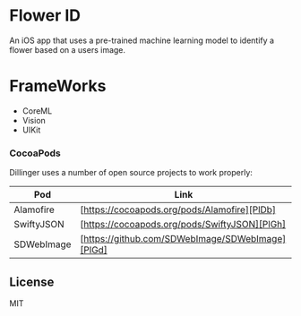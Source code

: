 # Flower ID



An iOS app that uses a pre-trained machine learning model to identify a flower based on a users image.


# FrameWorks

  - CoreML
  - Vision
  - UIKit




### CocoaPods

Dillinger uses a number of open source projects to work properly:

| Pod | Link |
| ------ | ------ |
| Alamofire | [https://cocoapods.org/pods/Alamofire][PlDb] |
| SwiftyJSON | [https://cocoapods.org/pods/SwiftyJSON][PlGh] |
| SDWebImage | [https://github.com/SDWebImage/SDWebImage][PlGd] |






License
----

MIT
